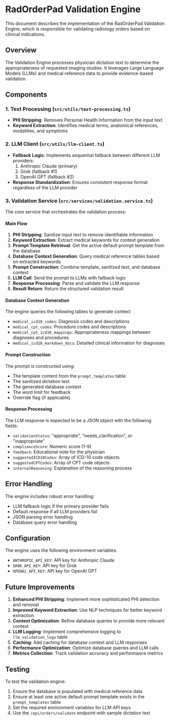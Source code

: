 # RadOrderPad Validation Engine

This document describes the implementation of the RadOrderPad Validation Engine, which is responsible for validating radiology orders based on clinical indications.

## Overview

The Validation Engine processes physician dictation text to determine the appropriateness of requested imaging studies. It leverages Large Language Models (LLMs) and medical reference data to provide evidence-based validation.

## Components

### 1. Text Processing (`src/utils/text-processing.ts`)

- **PHI Stripping**: Removes Personal Health Information from the input text
- **Keyword Extraction**: Identifies medical terms, anatomical references, modalities, and symptoms

### 2. LLM Client (`src/utils/llm-client.ts`)

- **Fallback Logic**: Implements sequential fallback between different LLM providers:
  1. Anthropic Claude (primary)
  2. Grok (fallback #1)
  3. OpenAI GPT (fallback #2)
- **Response Standardization**: Ensures consistent response format regardless of the LLM provider

### 3. Validation Service (`src/services/validation.service.ts`)

The core service that orchestrates the validation process:

#### Main Flow

1. **PHI Stripping**: Sanitize input text to remove identifiable information
2. **Keyword Extraction**: Extract medical keywords for context generation
3. **Prompt Template Retrieval**: Get the active default prompt template from the database
4. **Database Context Generation**: Query medical reference tables based on extracted keywords
5. **Prompt Construction**: Combine template, sanitized text, and database context
6. **LLM Call**: Send the prompt to LLMs with fallback logic
7. **Response Processing**: Parse and validate the LLM response
8. **Result Return**: Return the structured validation result

#### Database Context Generation

The engine queries the following tables to generate context:

- `medical_icd10_codes`: Diagnosis codes and descriptions
- `medical_cpt_codes`: Procedure codes and descriptions
- `medical_cpt_icd10_mappings`: Appropriateness mappings between diagnoses and procedures
- `medical_icd10_markdown_docs`: Detailed clinical information for diagnoses

#### Prompt Construction

The prompt is constructed using:
- The template content from the `prompt_templates` table
- The sanitized dictation text
- The generated database context
- The word limit for feedback
- Override flag (if applicable)

#### Response Processing

The LLM response is expected to be a JSON object with the following fields:
- `validationStatus`: "appropriate", "needs_clarification", or "inappropriate"
- `complianceScore`: Numeric score (1-9)
- `feedback`: Educational note for the physician
- `suggestedICD10Codes`: Array of ICD-10 code objects
- `suggestedCPTCodes`: Array of CPT code objects
- `internalReasoning`: Explanation of the reasoning process

## Error Handling

The engine includes robust error handling:
- LLM fallback logic if the primary provider fails
- Default response if all LLM providers fail
- JSON parsing error handling
- Database query error handling

## Configuration

The engine uses the following environment variables:
- `ANTHROPIC_API_KEY`: API key for Anthropic Claude
- `GROK_API_KEY`: API key for Grok
- `OPENAI_API_KEY`: API key for OpenAI GPT

## Future Improvements

1. **Enhanced PHI Stripping**: Implement more sophisticated PHI detection and removal
2. **Improved Keyword Extraction**: Use NLP techniques for better keyword extraction
3. **Context Optimization**: Refine database queries to provide more relevant context
4. **LLM Logging**: Implement comprehensive logging to `llm_validation_logs` table
5. **Caching**: Add caching for database context and LLM responses
6. **Performance Optimization**: Optimize database queries and LLM calls
7. **Metrics Collection**: Track validation accuracy and performance metrics

## Testing

To test the validation engine:

1. Ensure the database is populated with medical reference data
2. Ensure at least one active default prompt template exists in the `prompt_templates` table
3. Set the required environment variables for LLM API keys
4. Use the `/api/orders/validate` endpoint with sample dictation text